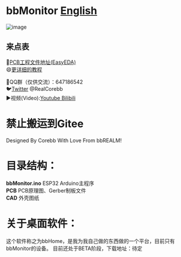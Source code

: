 # bbMonitor [English](https://github.com/RealCorebb/bbMonitor/blob/main/README_EN.md "English")  
![image](https://github.com/RealCorebb/bbMonitor/blob/main/IMG/bbMonitor.jpg?raw=true)
## 来点表

🔗[PCB工程文件地址(EasyEDA)](https://oshwhub.com/corebb/bblaser_pro "PCB工程文件地址")  
😄[更详细的教程](https://afdian.net/a/kuruibb "更详细的教程")

🐧QQ群（仅供交流）：647186542  
🐦[Twitter](https://twitter.com/RealCorebb "@RealCorebb") @RealCorebb  
▶️视频(Video):[Youtube](https://www.youtube.com/watch?v=yFprzIGSGpM "Youtube")[ Bilibili](https://www.bilibili.com/video/BV1q14y1W7TJ/ " Bilibili")  
# 禁止搬运到Gitee  

Designed By Corebb With Love From bbREALM!

# 目录结构：
**bbMonitor.ino** ESP32 Arduino主程序  
**PCB** PCB原理图、Gerber制板文件  
**CAD** 外壳图纸  

# 关于桌面软件：  
这个软件称之为bbHome，是我为我自己做的东西做的一个平台，目前只有bbMonitor的设备。
目前还处于BETA阶段，下载地址：待定